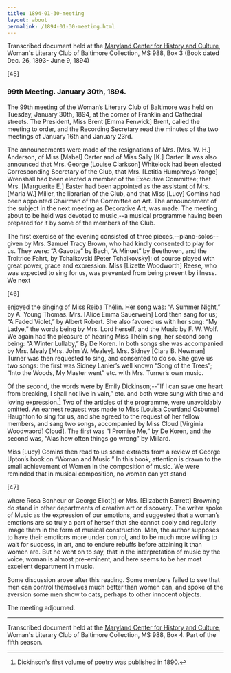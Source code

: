 ```yaml
---
title: 1894-01-30-meeting
layout: about
permalink: /1894-01-30-meeting.html
---
```

Transcribed document held at the [Maryland Center for History and Culture](http://mdhs.org/), Woman's Literary Club of Baltimore Collection, MS 988, Box 3 (Book dated Dec. 26, 1893- June 9, 1894)

[45]

### 99th Meeting. January 30th, 1894.

The 99th meeting of the Woman’s Literary Club of Baltimore was held on Tuesday, January 30th, 1894, at the corner of Franklin and Cathedral streets. The President, Miss Brent [Emma Fenwick] Brent, called the meeting to order, and the Recording Secretary read the minutes of the two meetings of January 16th and January 23rd.

The announcements were made of the resignations of Mrs. [Mrs. W. H.] Anderson, of Miss [Mabel] Carter and of Miss Sally [K.] Carter. It was also announced that Mrs. George [Louise Clarkson] Whitelock had been elected Corresponding Secretary of the Club, that Mrs. [Letitia Humphreys Yonge] Wrenshall had been elected a member of the Executive Committee; that Mrs. [Marguerite E.] Easter had been appointed as the assistant of Mrs. [Maria W.] Miller, the librarian of the Club, and that Miss [Lucy] Comins had been appointed Chairman of the Committee on Art. The announcement of the subject in the next meeting as Decorative Art, was made. The meeting about to be held was devoted to music,--a musical programme having been prepared for it by some of the members of the Club.

The first exercise of the evening consisted of three pieces,--piano-solos--given by Mrs. Samuel Tracy Brown, who had kindly consented to play for us. They were: “A Gavotte” by Bach, “A Minuet” by Beethoven, and the Troitrice Fahrt, by Tchaikovski [Peter Tchaikovsky]: of course played with great power, grace and expression. Miss [Lizette Woodworth] Reese, who was expected to sing for us, was prevented from being present by illness. We next

[46]

enjoyed the singing of Miss Reiba Thélin. Her song was: “A Summer Night,” by A. Young Thomas. Mrs. [Alice Emma Sauerwein] Lord then sang for us; “A Faded Violet,” by Albert Robert. She also favored us with her song: “My Ladye,” the words being by Mrs. Lord herself, and the Music by F. W. Wolf. We again had the pleasure of hearing Miss Thélin sing, her second song being: “A Winter Lullaby,” By De Koren. In both songs she was accompanied by Mrs. Mealy [Mrs. John W. Mealey]. Mrs. Sidney [Clara B. Newman] Turner was then requested to sing, and consented to do so. She gave us two songs: the first was Sidney Lanier’s well known “Song of the Trees”; “Into the Woods, My Master went” etc. with Mrs. Turner’s own music.

Of the second, the words were by Emily Dickinson;--”If I can save one heart from breaking, I shall not live in vain,” etc. and both were sung with time and loving expression.[^Dickinson] Two of the articles of the programme, were unavoidably omitted. An earnest request was made to Miss [Louisa Courtland Osburne] Haughton to sing for us, and she agreed to the request of her fellow members, and sang two songs, accompanied by Miss Cloud [Virginia Woodwaord] Cloud]. The first was “I Promise Me,” by De Koren, and the second was, “Alas how often things go wrong” by Millard.
[^Dickinson]: Dickinson's first volume of poetry was published in 1890.

Miss [Lucy] Comins then read to us some extracts from a review of George Upton’s book on “Woman and Music.” In this book, attention is drawn to the small achievement of Women in the composition of music. We were reminded that in musical composition, no woman can yet stand

[47]

where Rosa Bonheur or George Eliot[t] or Mrs. [Elizabeth Barrett] Browning do stand in other departments of creative art or discovery. The writer spoke of Music as the expression of our emotions, and suggested that a woman’s emotions are so truly a part of herself that she cannot cooly and regularly image them in the form of musical construction. Men, the author supposes to have their emotions more under control, and to be much more willing to wait for success, in art, and to endure rebuffs before attaining it than women are. But he went on to say, that in the interpretation of music by the voice, woman is almost pre-eminent, and here seems to be her most excellent department in music.

Some discussion arose after this reading. Some members failed to see that men can control themselves much better than women can, and spoke of the aversion some men show to cats, perhaps to other innocent objects.

The meeting adjourned.
<hr>

Transcribed document held at the [Maryland Center for History and Culture](http://mdhs.org/), Woman's Literary Club of Baltimore Collection, MS 988, Box 4. Part of the fifth season.